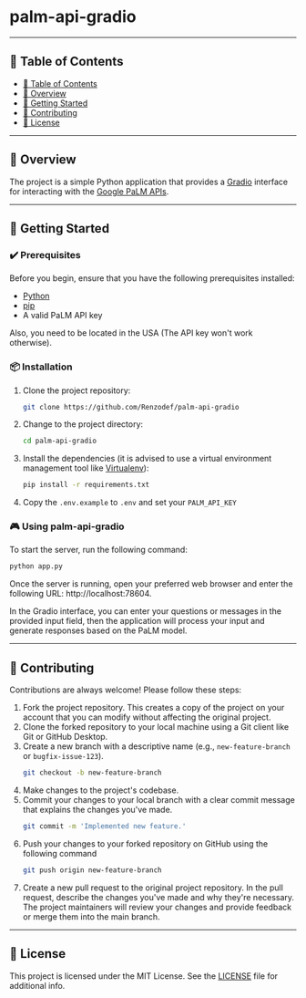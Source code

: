 # palm-api-gradio

---

## 📒 Table of Contents
- [📒 Table of Contents](#-table-of-contents)
- [📍 Overview](#-overview)
- [🚀 Getting Started](#-getting-started)
- [🤝 Contributing](#-contributing)
- [📄 License](#-license)

---


## 📍 Overview

The project is a simple Python application that provides a [Gradio](https://www.gradio.app/) interface for interacting with the [Google PaLM APIs](https://developers.generativeai.google/).

---

## 🚀 Getting Started

### ✔️ Prerequisites

Before you begin, ensure that you have the following prerequisites installed:
- [Python](https://www.python.org/)
- [pip](https://pip.pypa.io/)
- A valid PaLM API key

Also, you need to be located in the USA (The API key won't work otherwise).

### 📦 Installation

1. Clone the project repository:
   ```sh
   git clone https://github.com/Renzodef/palm-api-gradio
   ```

2. Change to the project directory:
   ```sh
   cd palm-api-gradio
   ```

3. Install the dependencies (it is advised to use a virtual environment management tool like [Virtualenv](https://virtualenv.pypa.io/)):
   ```sh
   pip install -r requirements.txt
   ```

4. Copy the `.env.example` to `.env` and set your `PALM_API_KEY`

### 🎮 Using palm-api-gradio

To start the server, run the following command:

```sh
python app.py
```

Once the server is running, open your preferred web browser and enter the following URL: http://localhost:78604.

In the Gradio interface, you can enter your questions or messages in the provided input field, then the application will process your input and generate responses based on the PaLM model.

---

## 🤝 Contributing

Contributions are always welcome! Please follow these steps:
1. Fork the project repository. This creates a copy of the project on your account that you can modify without affecting the original project.
2. Clone the forked repository to your local machine using a Git client like Git or GitHub Desktop.
3. Create a new branch with a descriptive name (e.g., `new-feature-branch` or `bugfix-issue-123`).
   ```sh
   git checkout -b new-feature-branch
   ```
4. Make changes to the project's codebase.
5. Commit your changes to your local branch with a clear commit message that explains the changes you've made.
   ```sh
   git commit -m 'Implemented new feature.'
   ```
6. Push your changes to your forked repository on GitHub using the following command
   ```sh
   git push origin new-feature-branch
   ```
7. Create a new pull request to the original project repository. In the pull request, describe the changes you've made and why they're necessary.
   The project maintainers will review your changes and provide feedback or merge them into the main branch.

---

## 📄 License

This project is licensed under the MIT License. See the [LICENSE](https://github.com/Renzodef/palm-api-gradio/blob/main/LICENSE) file for additional info.
